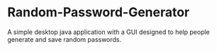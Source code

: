 # Random-Password-Generator
A simple desktop java application with a GUI designed to help people generate and save random passwords.

